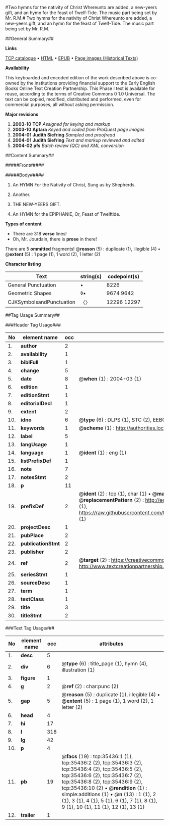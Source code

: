 #Two hymns for the nativity of Christ Whereunto are added, a new-yeers gift, and an hymn for the feast of Twelf-Tide. The music part being set by Mr. R.M.#
Two hymns for the nativity of Christ Whereunto are added, a new-yeers gift, and an hymn for the feast of Twelf-Tide. The music part being set by Mr. R.M.

##General Summary##

**Links**

[TCP catalogue](http://www.ota.ox.ac.uk/tcp/)  • 
[HTML](http://tei.it.ox.ac.uk/tcp/Texts-HTML/free/A64/A64011.html)  • 
[EPUB](http://tei.it.ox.ac.uk/tcp/Texts-EPUB/free/A64/A64011.epub) • 
[Page images (Historical Texts)](https://data.historicaltexts.jisc.ac.uk/view?pubId=eebo-99830974e&pageId=eebo-99830974e-35436-1)

**Availability**

This keyboarded and encoded edition of the
	       work described above is co-owned by the institutions
	       providing financial support to the Early English Books
	       Online Text Creation Partnership. This Phase I text is
	       available for reuse, according to the terms of Creative
	       Commons 0 1.0 Universal. The text can be copied,
	       modified, distributed and performed, even for
	       commercial purposes, all without asking permission.

**Major revisions**

1. __2003-10__ __TCP__ *Assigned for keying and markup*
1. __2003-10__ __Aptara__ *Keyed and coded from ProQuest page images*
1. __2004-01__ __Judith Siefring__ *Sampled and proofread*
1. __2004-01__ __Judith Siefring__ *Text and markup reviewed and edited*
1. __2004-02__ __pfs__ *Batch review (QC) and XML conversion*

##Content Summary##

#####Front#####

#####Body#####

1. An HYMN For the Nativity of Christ, Sung as by
Shepherds.

1. Another.

1. THE NEW-YEERS GIFT.

1. An HYMN for the EPIPHANIE, Or, Feast of Twelftide.

**Types of content**

  * There are 318 **verse** lines!
  * Oh, Mr. Jourdain, there is **prose** in there!

There are 5 **ommitted** fragments! 
 @__reason__ (5) : duplicate (1), illegible (4)  •  @__extent__ (5) : 1 page (1), 1 word (2), 1 letter (2)

**Character listing**


|Text|string(s)|codepoint(s)|
|---|---|---|
|General Punctuation|•|8226|
|Geometric Shapes|◊▪|9674 9642|
|CJKSymbolsandPunctuation|〈〉|12296 12297|

##Tag Usage Summary##

###Header Tag Usage###

|No|element name|occ|attributes|
|---|---|---|---|
|1.|__author__|2||
|2.|__availability__|1||
|3.|__biblFull__|1||
|4.|__change__|5||
|5.|__date__|8| @__when__ (1) : 2004-03 (1)|
|6.|__edition__|1||
|7.|__editionStmt__|1||
|8.|__editorialDecl__|1||
|9.|__extent__|2||
|10.|__idno__|6| @__type__ (6) : DLPS (1), STC (2), EEBO-CITATION (1), PROQUEST (1), VID (1)|
|11.|__keywords__|1| @__scheme__ (1) : http://authorities.loc.gov/ (1)|
|12.|__label__|5||
|13.|__langUsage__|1||
|14.|__language__|1| @__ident__ (1) : eng (1)|
|15.|__listPrefixDef__|1||
|16.|__note__|7||
|17.|__notesStmt__|2||
|18.|__p__|11||
|19.|__prefixDef__|2| @__ident__ (2) : tcp (1), char (1)  •  @__matchPattern__ (2) : ([0-9\-]+):([0-9IVX]+) (1), (.+) (1)  •  @__replacementPattern__ (2) : http://eebo.chadwyck.com/downloadtiff?vid=$1&page=$2 (1), https://raw.githubusercontent.com/textcreationpartnership/Texts/master/tcpchars.xml#$1 (1)|
|20.|__projectDesc__|1||
|21.|__pubPlace__|2||
|22.|__publicationStmt__|2||
|23.|__publisher__|2||
|24.|__ref__|2| @__target__ (2) : https://creativecommons.org/publicdomain/zero/1.0/ (1), http://www.textcreationpartnership.org/docs/. (1)|
|25.|__seriesStmt__|1||
|26.|__sourceDesc__|1||
|27.|__term__|1||
|28.|__textClass__|1||
|29.|__title__|3||
|30.|__titleStmt__|2||


###Text Tag Usage###

|No|element name|occ|attributes|
|---|---|---|---|
|1.|__desc__|5||
|2.|__div__|6| @__type__ (6) : title_page (1), hymn (4), illustration (1)|
|3.|__figure__|1||
|4.|__g__|2| @__ref__ (2) : char:punc (2)|
|5.|__gap__|5| @__reason__ (5) : duplicate (1), illegible (4)  •  @__extent__ (5) : 1 page (1), 1 word (2), 1 letter (2)|
|6.|__head__|4||
|7.|__hi__|17||
|8.|__l__|318||
|9.|__lg__|42||
|10.|__p__|4||
|11.|__pb__|19| @__facs__ (19) : tcp:35436:1 (1), tcp:35436:2 (2), tcp:35436:3 (2), tcp:35436:4 (2), tcp:35436:5 (2), tcp:35436:6 (2), tcp:35436:7 (2), tcp:35436:8 (2), tcp:35436:9 (2), tcp:35436:10 (2)  •  @__rendition__ (1) : simple:additions (1)  •  @__n__ (13) : 1 (1), 2 (1), 3 (1), 4 (1), 5 (1), 6 (1), 7 (1), 8 (1), 9 (1), 10 (1), 11 (1), 12 (1), 13 (1)|
|12.|__trailer__|1||

